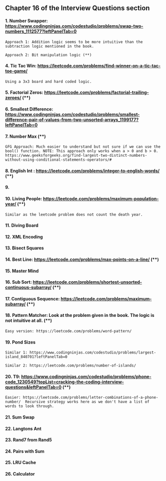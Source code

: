 ## Chapter 16 of the Interview Questions section

#### 1. Number Swapper: https://www.codingninjas.com/codestudio/problems/swap-two-numbers_1112577?leftPanelTab=0

    Approach 1: Addition logic seems to be more intuitive than the subtraction logic mentioned in the book.
    
    Approach 2: Bit manipulation logic (**)

#### 4. Tic Tac Win: https://leetcode.com/problems/find-winner-on-a-tic-tac-toe-game/ 

    Using a 3x3 board and hard coded logic.

#### 5. Factorial Zeros: https://leetcode.com/problems/factorial-trailing-zeroes/ (**)

#### 6. Smallest Difference: https://www.codingninjas.com/codestudio/problems/smallest-difference-pair-of-values-from-two-unsorted-arrays_1199177?leftPanelTab=0

#### 7. Number Max (**)
    GFG Approach: Much easier to understand but not sure if we can use the bool() function. NOTE: This approach only works when a > 0 and b > 0.
    https://www.geeksforgeeks.org/find-largest-two-distinct-numbers-without-using-conditional-statements-operators/#

#### 8. English Int : https://leetcode.com/problems/integer-to-english-words/ (**)

#### 9. 

#### 10. Living People: https://leetcode.com/problems/maximum-population-year/ (**) 

    Similar as the leetcode problem does not count the death year.
    
#### 11. Diving Board

#### 12. XML Encoding

#### 13. Bisect Squares
    
#### 14. Best Line: https://leetcode.com/problems/max-points-on-a-line/ (**)

#### 15. Master Mind

#### 16. Sub Sort: https://leetcode.com/problems/shortest-unsorted-continuous-subarray/ (**)

#### 17. Contiguous Sequence: https://leetcode.com/problems/maximum-subarray/ (**)

#### 18. Pattern Matcher: Look at the problem given in the book. The logic is not intuitive at all. (**)

    Easy version: https://leetcode.com/problems/word-pattern/

#### 19. Pond Sizes

    Similar 1: https://www.codingninjas.com/codestudio/problems/largest-island_840701?leftPanelTab=0
    
    Similar 2: https://leetcode.com/problems/number-of-islands/

#### 20. T9: https://www.codingninjas.com/codestudio/problems/phone-code_1230549?topList=cracking-the-coding-interview-questions&leftPanelTab=0 (**)

    Easier: https://leetcode.com/problems/letter-combinations-of-a-phone-number/  Recursive strategy works here as we don't have a list of words to look through.

#### 21. Sum Swap

#### 22. Langtons Ant

#### 23. Rand7 from Rand5

#### 24. Pairs with Sum

#### 25. LRU Cache

#### 26. Calculator
